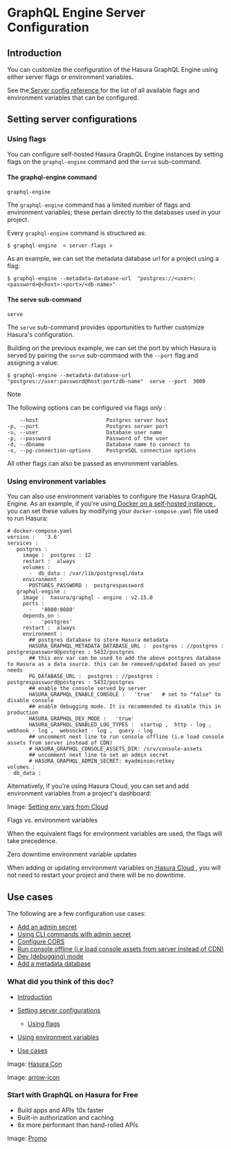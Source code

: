 # GraphQL Engine Server Configuration

## Introduction​

You can customize the configuration of the Hasura GraphQL Engine using either server flags or environment variables.

See the[ Server config reference ](https://hasura.io/docs/latest/deployment/graphql-engine-flags/reference/)for the list of all available flags
and environment variables that can be configured.

## Setting server configurations​

### Using flags​

You can configure self-hosted Hasura GraphQL Engine instances by setting flags on the `graphql-engine` command and the `serve` sub-command.

#### The graphql-engine command​

`graphql-engine`

The `graphql-engine` command has a limited number of flags and environment variables; these pertain directly to the
databases used in your project.

Every `graphql-engine` command is structured as:

`$ graphql-engine  < server-flags >`

As an example, we can set the metadata database url for a project using a flag:

`$ graphql-engine --metadata-database-url  "postgres://<user>:<password>@<host>:<port>/<db-name>"`

#### The serve sub-command​

`serve`

The `serve` sub-command provides opportunities to further customize Hasura's configuration.

Building on the previous example, we can set the port by which Hasura is served by pairing the `serve` sub-command with
the `--port` flag and assigning a value:

`$ graphql-engine --metadata-database-url  "postgres://user:password@host:port/db-name"  serve --port  3000`

Note

The following options can be configured via flags *only* :

```
    --host                      Postgres server host
-p, --port                      Postgres server port
-u, --user                      Database user name
-p, --password                  Password of the user
-d, --dbname                    Database name to connect to
-o, --pg-connection-options     PostgreSQL connection options
```

All other flags can also be passed as environment variables.

### Using environment variables​

You can also use environment variables to configure the Hasura GraphQL Engine. As an example, if you're using[ Docker on a self-hosted instance ](https://hasura.io/docs/latest/deployment/deployment-guides/docker/), you can set these values by modifying your `docker-compose.yaml` file used to run Hasura:

```
# docker-compose.yaml
version :   '3.6'
services :
   postgres :
     image :  postgres : 12
     restart :  always
     volumes :
       -  db_data : /var/lib/postgresql/data
     environment :
       POSTGRES_PASSWORD :  postgrespassword
   graphql-engine :
     image :  hasura/graphql - engine : v2.15.0
     ports :
       -   '8080:8080'
     depends_on :
       -   'postgres'
     restart :  always
     environment :
       ## postgres database to store Hasura metadata
       HASURA_GRAPHQL_METADATA_DATABASE_URL :  postgres : //postgres : postgrespassword@postgres : 5432/postgres
       ## this env var can be used to add the above postgres database to Hasura as a data source. this can be removed/updated based on your needs
       PG_DATABASE_URL :  postgres : //postgres : postgrespassword@postgres : 5432/postgres
       ## enable the console served by server
       HASURA_GRAPHQL_ENABLE_CONSOLE :   'true'   # set to "false" to disable console
       ## enable debugging mode. It is recommended to disable this in production
       HASURA_GRAPHQL_DEV_MODE :   'true'
       HASURA_GRAPHQL_ENABLED_LOG_TYPES :  startup ,  http - log ,  webhook - log ,  websocket - log ,  query - log
       ## uncomment next line to run console offline (i.e load console assets from server instead of CDN)
       # HASURA_GRAPHQL_CONSOLE_ASSETS_DIR: /srv/console-assets
       ## uncomment next line to set an admin secret
       # HASURA_GRAPHQL_ADMIN_SECRET: myadminsecretkey
volumes :
  db_data :
```

Alternatively, if you're using Hasura Cloud, you can set and add environment variables from a project's dashboard:

Image: [ Setting env vars from Cloud ](https://hasura.io/docs/assets/images/cloud-env-var-7defe5a1acbd91e5586371902bf4daba.png)

Flags vs. environment variables

When the equivalent flags for environment variables are used, the flags will take precedence.

Zero downtime environment variable updates

When adding or updating environment variables on[ Hasura Cloud ](https://hasura.io/docs/latest/hasura-cloud/overview/), you will not need to
restart your project and there will be no downtime.

## Use cases​

The following are a few configuration use cases:

- [ Add an admin secret ](https://hasura.io/docs/latest/deployment/graphql-engine-flags/config-examples/#add-admin-secret)
- [ Using CLI commands with admin secret ](https://hasura.io/docs/latest/deployment/graphql-engine-flags/config-examples/#cli-with-admin-secret)
- [ Configure CORS ](https://hasura.io/docs/latest/deployment/graphql-engine-flags/config-examples/#configure-cors)
- [ Run console offline (i.e load console assets from server instead of CDN) ](https://hasura.io/docs/latest/deployment/graphql-engine-flags/config-examples/#console-assets-on-server)
- [ Dev (debugging) mode ](https://hasura.io/docs/latest/deployment/graphql-engine-flags/config-examples/#dev-mode)
- [ Add a metadata database ](https://hasura.io/docs/latest/deployment/graphql-engine-flags/config-examples/#add-metadata-database)


### What did you think of this doc?

- [ Introduction ](https://hasura.io/docs/latest/deployment/graphql-engine-flags/index/#the-graphql-engine-command/#introduction)
- [ Setting server configurations ](https://hasura.io/docs/latest/deployment/graphql-engine-flags/index/#the-graphql-engine-command/#setting-server-configurations)
    - [ Using flags ](https://hasura.io/docs/latest/deployment/graphql-engine-flags/index/#the-graphql-engine-command/#using-flags)

- [ Using environment variables ](https://hasura.io/docs/latest/deployment/graphql-engine-flags/index/#the-graphql-engine-command/#using-environment-variables)
- [ Use cases ](https://hasura.io/docs/latest/deployment/graphql-engine-flags/index/#the-graphql-engine-command/#use-cases)


Image: [ Hasura Con ](https://res.cloudinary.com/dh8fp23nd/image/upload/v1686154570/hasura-con-2023/has-con-light-date_r2a2ud.png)

Image: [ arrow-icon ](https://res.cloudinary.com/dh8fp23nd/image/upload/v1683723549/main-web/chevron-right_ldbi7d.png)

### Start with GraphQL on Hasura for Free

- Build apps and APIs 10x faster
- Built-in authorization and caching
- 8x more performant than hand-rolled APIs


Image: [ Promo ](https://hasura.io/docs/assets/images/hasura-free-ff60e409244e0ea12b5a3045d1a9096b.png)
